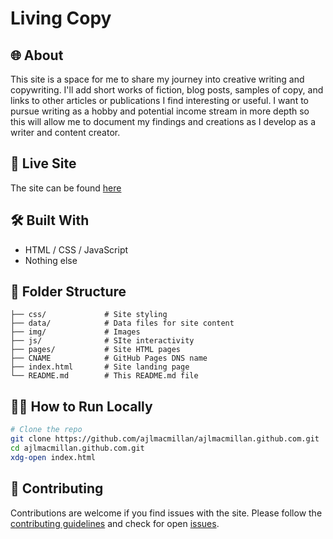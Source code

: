 # Living Copy

## 🌐 About

This site is a space for me to share my journey into creative writing and copywriting.
I'll add short works of fiction, blog posts, samples of copy, and links to other articles
or publications I find interesting or useful. I want to pursue writing as a hobby and
potential income stream in more depth so this will allow me to document my findings and
creations as I develop as a writer and content creator.

## 🚀 Live Site

The site can be found [here](https://www.livingcopy.uk/)

## 🛠️ Built With

-   HTML / CSS / JavaScript
-   Nothing else

## 📁 Folder Structure

```text
├── css/             # Site styling
├── data/            # Data files for site content
├── img/             # Images
├── js/              # SIte interactivity
├── pages/           # Site HTML pages
├── CNAME            # GitHub Pages DNS name
├── index.html       # Site landing page
└── README.md        # This README.md file
```

## 🧑‍💻 How to Run Locally

```bash
# Clone the repo
git clone https://github.com/ajlmacmillan/ajlmacmillan.github.com.git
cd ajlmacmillan.github.com.git
xdg-open index.html
```

## 🙌 Contributing

Contributions are welcome if you find issues with the site. Please follow the [contributing guidelines](https://github.com/ajlmacmillan/ajlmacmillan.github.com/blob/main/CONTRIBUTING.md) and check for open [issues](https://github.com/ajlmacmillan/ajlmacmillan.github.com/issues).
